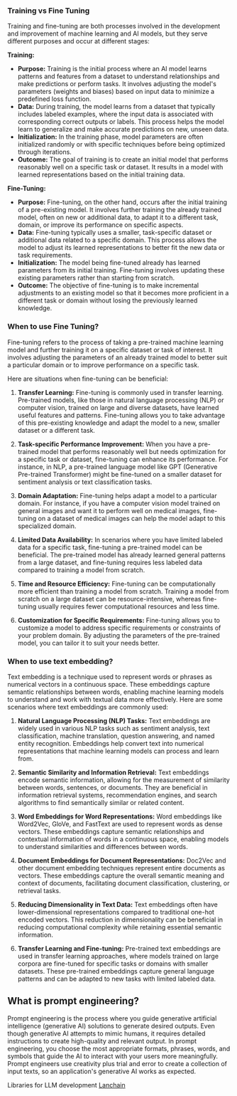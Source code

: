 ### Training vs Fine Tuning
   Training and fine-tuning are both processes involved in the development and improvement of machine learning and AI models, but they serve different purposes and occur at different stages:
   
  **Training:**
- **Purpose:** Training is the initial process where an AI model learns patterns and features from a dataset to understand relationships and make predictions or perform tasks. It involves adjusting the model's parameters (weights and biases) based on input data to minimize a predefined loss function.
- **Data:** During training, the model learns from a dataset that typically includes labeled examples, where the input data is associated with corresponding correct outputs or labels. This process helps the model learn to generalize and make accurate predictions on new, unseen data.
- **Initialization:** In the training phase, model parameters are often initialized randomly or with specific techniques before being optimized through iterations.
- **Outcome:** The goal of training is to create an initial model that performs reasonably well on a specific task or dataset. It results in a model with learned representations based on the initial training data.

 **Fine-Tuning:**

- **Purpose:** Fine-tuning, on the other hand, occurs after the initial training of a pre-existing model. It involves further training the already trained model, often on new or additional data, to adapt it to a different task, domain, or improve its performance on specific aspects.
- **Data:** Fine-tuning typically uses a smaller, task-specific dataset or additional data related to a specific domain. This process allows the model to adjust its learned representations to better fit the new data or task requirements.
- **Initialization:** The model being fine-tuned already has learned parameters from its initial training. Fine-tuning involves updating these existing parameters rather than starting from scratch.
- **Outcome:** The objective of fine-tuning is to make incremental adjustments to an existing model so that it becomes more proficient in a different task or domain without losing the previously learned knowledge.

### When to use Fine Tuning?

Fine-tuning refers to the process of taking a pre-trained machine learning model and further training it on a specific dataset or task of interest. It involves adjusting the parameters of an already trained model to better suit a particular domain or to improve performance on a specific task.

Here are situations when fine-tuning can be beneficial:

1. **Transfer Learning:** Fine-tuning is commonly used in transfer learning. Pre-trained models, like those in natural language processing (NLP) or computer vision, trained on large and diverse datasets, have learned useful features and patterns. Fine-tuning allows you to take advantage of this pre-existing knowledge and adapt the model to a new, smaller dataset or a different task.
    
2. **Task-specific Performance Improvement:** When you have a pre-trained model that performs reasonably well but needs optimization for a specific task or dataset, fine-tuning can enhance its performance. For instance, in NLP, a pre-trained language model like GPT (Generative Pre-trained Transformer) might be fine-tuned on a smaller dataset for sentiment analysis or text classification tasks.
    
3. **Domain Adaptation:** Fine-tuning helps adapt a model to a particular domain. For instance, if you have a computer vision model trained on general images and want it to perform well on medical images, fine-tuning on a dataset of medical images can help the model adapt to this specialized domain.
    
4. **Limited Data Availability:** In scenarios where you have limited labeled data for a specific task, fine-tuning a pre-trained model can be beneficial. The pre-trained model has already learned general patterns from a large dataset, and fine-tuning requires less labeled data compared to training a model from scratch.
    
5. **Time and Resource Efficiency:** Fine-tuning can be computationally more efficient than training a model from scratch. Training a model from scratch on a large dataset can be resource-intensive, whereas fine-tuning usually requires fewer computational resources and less time.
    
6. **Customization for Specific Requirements:** Fine-tuning allows you to customize a model to address specific requirements or constraints of your problem domain. By adjusting the parameters of the pre-trained model, you can tailor it to suit your needs better.

### When to use text embedding?

Text embedding is a technique used to represent words or phrases as numerical vectors in a continuous space. These embeddings capture semantic relationships between words, enabling machine learning models to understand and work with textual data more effectively. Here are some scenarios where text embeddings are commonly used:

1. **Natural Language Processing (NLP) Tasks:** Text embeddings are widely used in various NLP tasks such as sentiment analysis, text classification, machine translation, question answering, and named entity recognition. Embeddings help convert text into numerical representations that machine learning models can process and learn from.
    
2. **Semantic Similarity and Information Retrieval:** Text embeddings encode semantic information, allowing for the measurement of similarity between words, sentences, or documents. They are beneficial in information retrieval systems, recommendation engines, and search algorithms to find semantically similar or related content.
    
3. **Word Embeddings for Word Representations:** Word embeddings like Word2Vec, GloVe, and FastText are used to represent words as dense vectors. These embeddings capture semantic relationships and contextual information of words in a continuous space, enabling models to understand similarities and differences between words.
    
4. **Document Embeddings for Document Representations:** Doc2Vec and other document embedding techniques represent entire documents as vectors. These embeddings capture the overall semantic meaning and context of documents, facilitating document classification, clustering, or retrieval tasks.
    
5. **Reducing Dimensionality in Text Data:** Text embeddings often have lower-dimensional representations compared to traditional one-hot encoded vectors. This reduction in dimensionality can be beneficial in reducing computational complexity while retaining essential semantic information.
    
6. **Transfer Learning and Fine-tuning:** Pre-trained text embeddings are used in transfer learning approaches, where models trained on large corpora are fine-tuned for specific tasks or domains with smaller datasets. These pre-trained embeddings capture general language patterns and can be adapted to new tasks with limited labeled data.


## What is prompt engineering?

Prompt engineering is the process where you guide generative artificial intelligence (generative AI) solutions to generate desired outputs. Even though generative AI attempts to mimic humans, it requires detailed instructions to create high-quality and relevant output. In prompt engineering, you choose the most appropriate formats, phrases, words, and symbols that guide the AI to interact with your users more meaningfully. Prompt engineers use creativity plus trial and error to create a collection of input texts, so an application's generative AI works as expected.


Libraries for LLM development [Lanchain](https://python.langchain.com/docs)
